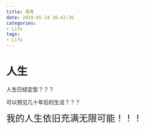 ```yaml
---
title: 思考
date: 2019-05-14 16:42:36
categories:
- Life
tags:
- Life
---
```

# 人生

人生已经定型？？？

可以预见几十年后的生活？？？

<font size="+2">我的人生依旧充满无限可能！！！</font>
